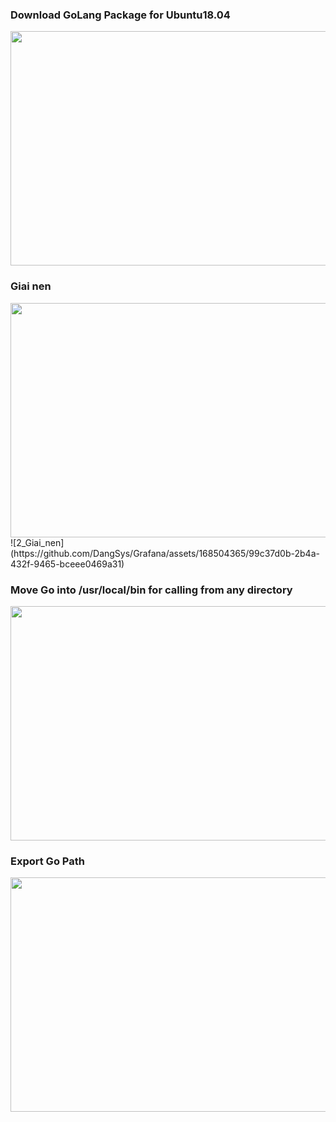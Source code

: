 <h3>Download GoLang Package for Ubuntu18.04</h3>
<img src="https://github.com/DangSys/Grafana/assets/168504365/08d1518b-67e7-49c6-aef4-9294073a8a6c" width=600, height=375 />

<h3>Giai nen</h3>
<img src="https://github.com/DangSys/Grafana/assets/168504365/99c37d0b-2b4a-432f-9465-bceee0469a31" width=600, height=375 />
![2_Giai_nen](https://github.com/DangSys/Grafana/assets/168504365/99c37d0b-2b4a-432f-9465-bceee0469a31)

<h3>Move Go into /usr/local/bin for calling from any directory</h3>
<img src="https://github.com/DangSys/Grafana/assets/168504365/6cc748b3-9ae0-4729-8749-76c11051c5cc" width=600, height=375 />

<h3>Export Go Path</h3>
<img src="https://github.com/DangSys/Grafana/assets/168504365/2ab0f263-b380-4b3b-94c4-4c731613f44d" width=600, height=375/>




